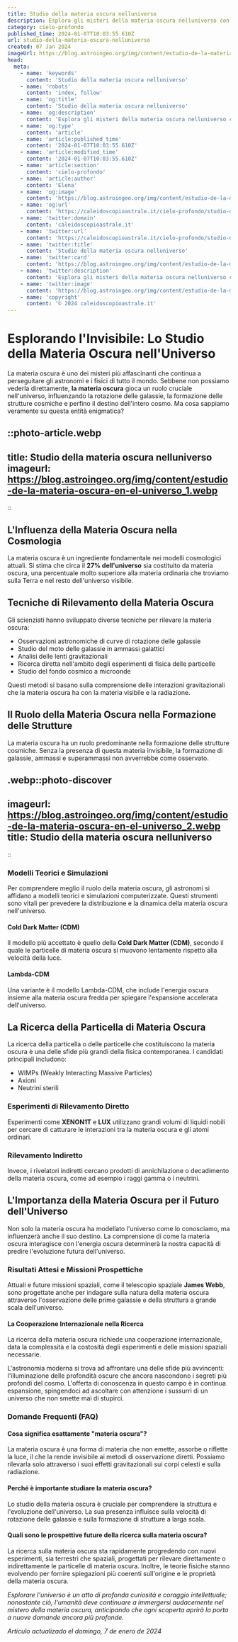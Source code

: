```yaml
---
title: Studio della materia oscura nelluniverso
description: Esplora gli misteri della materia oscura nelluniverso con il nostro approfondito articolo. Scopri le ultime teorie e ricerche!
category: cielo-profondo
published_time: 2024-01-07T10:03:55.610Z
url: studio-della-materia-oscura-nelluniverso
created: 07 Jan 2024
imageUrl: https://blog.astroingeo.org/img/content/estudio-de-la-materia-oscura-en-el-universo_1.webp
head:
  meta:
    - name: 'keywords'
      content: 'Studio della materia oscura nelluniverso'
    - name: 'robots'
      content: 'index, follow'
    - name: 'og:title'
      content: 'Studio della materia oscura nelluniverso'
    - name: 'og:description'
      content: 'Esplora gli misteri della materia oscura nelluniverso con il nostro approfondito articolo. Scopri le ultime teorie e ricerche!'
    - name: 'og:type'
      content: 'article'
    - name: 'article:published_time'
      content: '2024-01-07T10:03:55.610Z'
    - name: 'article:modified_time'
      content: '2024-01-07T10:03:55.610Z'
    - name: 'article:section'
      content: 'cielo-profondo'
    - name: 'article:author'
      content: 'Elena'
    - name: 'og:image'
      content: 'https://blog.astroingeo.org/img/content/estudio-de-la-materia-oscura-en-el-universo_1.webp'
    - name: 'og:url'
      content: 'https://caleidoscopioastrale.it/cielo-profondo/studio-della-materia-oscura-nelluniverso'
    - name: 'twitter:domain'
      content: 'caleidoscopioastrale.it'
    - name: 'twitter:url'
      content: 'https://caleidoscopioastrale.it/cielo-profondo/studio-della-materia-oscura-nelluniverso'
    - name: 'twitter:title'
      content: 'Studio della materia oscura nelluniverso'
    - name: 'twitter:card'
      content: 'https://blog.astroingeo.org/img/content/estudio-de-la-materia-oscura-en-el-universo_1.webp'
    - name: 'twitter:description'
      content: 'Esplora gli misteri della materia oscura nelluniverso con il nostro approfondito articolo. Scopri le ultime teorie e ricerche!'
    - name: 'twitter:image'
      content: 'https://blog.astroingeo.org/img/content/estudio-de-la-materia-oscura-en-el-universo_1.webp'
    - name: 'copyright'
      content: '© 2024 caleidoscopioastrale.it'
---
```

# Esplorando l'Invisibile: Lo Studio della Materia Oscura nell'Universo

La materia oscura è uno dei misteri più affascinanti che continua a perseguitare gli astronomi e i fisici di tutto il mondo. Sebbene non possiamo vederla direttamente, **la materia oscura** gioca un ruolo cruciale nell'universo, influenzando la rotazione delle galassie, la formazione delle strutture cosmiche e perfino il destino dell'intero cosmo. Ma cosa sappiamo veramente su questa entità enigmatica?

::photo-article.webp
---
title: Studio della materia oscura nelluniverso
imageurl: https://blog.astroingeo.org/img/content/estudio-de-la-materia-oscura-en-el-universo_1.webp
---
::

## L'Influenza della Materia Oscura nella Cosmologia

La materia oscura è un ingrediente fondamentale nei modelli cosmologici attuali. Si stima che circa il **27% dell'universo** sia costituito da materia oscura, una percentuale molto superiore alla materia ordinaria che troviamo sulla Terra e nel resto dell'universo visibile.

## Tecniche di Rilevamento della Materia Oscura

Gli scienziati hanno sviluppato diverse tecniche per rilevare la materia oscura:

- Osservazioni astronomiche di curve di rotazione delle galassie
- Studio del moto delle galassie in ammassi galattici
- Analisi delle lenti gravitazionali
- Ricerca diretta nell'ambito degli esperimenti di fisica delle particelle
- Studio del fondo cosmico a microonde

Questi metodi si basano sulla comprensione delle interazioni gravitazionali che la materia oscura ha con la materia visibile e la radiazione.

## Il Ruolo della Materia Oscura nella Formazione delle Strutture

La materia oscura ha un ruolo predominante nella formazione delle strutture cosmiche. Senza la presenza di questa materia invisibile, la formazione di galassie, ammassi e superammassi non avverrebbe come osservato.

.webp::photo-discover
---
imageurl: https://blog.astroingeo.org/img/content/estudio-de-la-materia-oscura-en-el-universo_2.webp
title: Studio della materia oscura nelluniverso
---
::

### Modelli Teorici e Simulazioni

Per comprendere meglio il ruolo della materia oscura, gli astronomi si affidano a modelli teorici e simulazioni computerizzate. Questi strumenti sono vitali per prevedere la distribuzione e la dinamica della materia oscura nell'universo.

#### Cold Dark Matter (CDM)

Il modello più accettato è quello della **Cold Dark Matter (CDM)**, secondo il quale le particelle di materia oscura si muovono lentamente rispetto alla velocità della luce.

#### Lambda-CDM

Una variante è il modello Lambda-CDM, che include l'energia oscura insieme alla materia oscura fredda per spiegare l'espansione accelerata dell'universo.

## La Ricerca della Particella di Materia Oscura

La ricerca della particella o delle particelle che costituiscono la materia oscura è una delle sfide più grandi della fisica contemporanea. I candidati principali includono:

- WIMPs (Weakly Interacting Massive Particles)
- Axioni
- Neutrini sterili

### Esperimenti di Rilevamento Diretto

Esperimenti come **XENON1T** e **LUX** utilizzano grandi volumi di liquidi nobili per cercare di catturare le interazioni tra la materia oscura e gli atomi ordinari.

### Rilevamento Indiretto

Invece, i rivelatori indiretti cercano prodotti di annichilazione o decadimento della materia oscura, come ad esempio i raggi gamma o i neutrini.

## L'Importanza della Materia Oscura per il Futuro dell'Universo

Non solo la materia oscura ha modellato l'universo come lo conosciamo, ma influenzerà anche il suo destino. La comprensione di come la materia oscura interagisce con l'energia oscura determinerà la nostra capacità di predire l'evoluzione futura dell'universo.

### Risultati Attesi e Missioni Prospettiche

Attuali e future missioni spaziali, come il telescopio spaziale **James Webb**, sono progettate anche per indagare sulla natura della materia oscura attraverso l'osservazione delle prime galassie e della struttura a grande scala dell'universo.

#### La Cooperazione Internazionale nella Ricerca

La ricerca della materia oscura richiede una cooperazione internazionale, data la complessità e la costosità degli esperimenti e delle missioni spaziali necessarie.

L'astronomia moderna si trova ad affrontare una delle sfide più avvincenti: l'illuminazione delle profondità oscure che ancora nascondono i segreti più profondi del cosmo. L'offerta di conoscenza in questo campo è in continua espansione, spingendoci ad ascoltare con attenzione i sussurri di un universo che non smette mai di stupirci.

### Domande Frequenti (FAQ)

#### Cosa significa esattamente "materia oscura"?

La materia oscura è una forma di materia che non emette, assorbe o riflette la luce, il che la rende invisibile ai metodi di osservazione diretti. Possiamo rilevarla solo attraverso i suoi effetti gravitazionali sui corpi celesti e sulla radiazione.

#### Perché è importante studiare la materia oscura?

Lo studio della materia oscura è cruciale per comprendere la struttura e l'evoluzione dell'universo. La sua presenza influisce sulla velocità di rotazione delle galassie e sulla formazione di strutture a larga scala.

#### Quali sono le prospettive future della ricerca sulla materia oscura?

La ricerca sulla materia oscura sta rapidamente progredendo con nuovi esperimenti, sia terrestri che spaziali, progettati per rilevare direttamente o indirettamente le particelle di materia oscura. Inoltre, le teorie fisiche stanno evolvendo per fornire spiegazioni più coerenti sull'origine e le proprietà della materia oscura.

*Esplorare l'universo è un atto di profonda curiosità e coraggio intellettuale; nonostante ciò, l'umanità deve continuare a immergersi audacemente nel mistero della materia oscura, anticipando che ogni scoperta aprirà la porta a nuove domande ancora più profonde.*

_Artículo actualizado el domingo, 7 de enero de 2024_